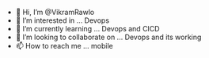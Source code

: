 - 👋 Hi, I’m @VikramRawlo
- 👀 I’m interested in ... Devops
- 🌱 I’m currently learning ... Devops and CICD
- 💞️ I’m looking to collaborate on ... Devops and its working
- 📫 How to reach me ... mobile

<!---
VikramRawlo/VikramRawlo is a ✨ special ✨ repository because its `README.md` (this file) appears on your GitHub profile.
You can click the Preview link to take a look at your changes.
--->
